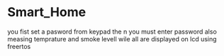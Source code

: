 # Smart_Home
you fist set a pasword from keypad the n you must enter password also measing temprature and smoke levell wile all are displayed on lcd using freertos
